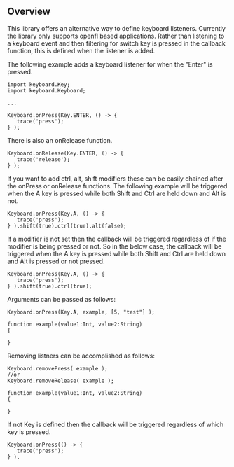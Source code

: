## Overview

This library offers an alternative way to define keyboard listeners. Currently the library only supports openfl based applications. Rather than listening to a keyboard event and then filtering for switch key is pressed in the callback function, this is defined when the listener is added.

The following example adds a keyboard listener for when the "Enter" is pressed.

```
import keyboard.Key;
import keyboard.Keyboard;

...

Keyboard.onPress(Key.ENTER, () -> {
   trace('press');
} );
```

There is also an onRelease function.

```
Keyboard.onRelease(Key.ENTER, () -> {
   trace('release');
} );
```

If you want to add ctrl, alt, shift modifiers these can be easily chained after the onPress or onRelease functions. The following example will be triggered when the A key is pressed while both Shift and Ctrl are held down and Alt is not.

```
Keyboard.onPress(Key.A, () -> {
   trace('press');
} ).shift(true).ctrl(true).alt(false);
```

If a modifier is not set then the callback will be triggered regardless of if the modifier is being pressed or not. So in the below case, the callback will be triggered when the A key is pressed while both Shift and Ctrl are held down and Alt is pressed or not pressed.


```
Keyboard.onPress(Key.A, () -> {
   trace('press');
} ).shift(true).ctrl(true);
```

Arguments can be passed as follows:

```
Keyboard.onPress(Key.A, example, [5, "test"] );

function example(value1:Int, value2:String)
{

}
```

Removing listners can be accomplished as follows:

```
Keyboard.removePress( example );
//or
Keyboard.removeRelease( example );

function example(value1:Int, value2:String)
{

}
```

If not Key is defined then the callback will be triggered regardless of which key is pressed.

```
Keyboard.onPress(() -> {
   trace('press');
} ).
```
